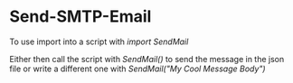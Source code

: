 # Send-SMTP-Email

To use import into a script with *import SendMail*

Either then call the script with *SendMail()* to send the message in the json file or write a different one with *SendMail("My Cool Message Body")*
